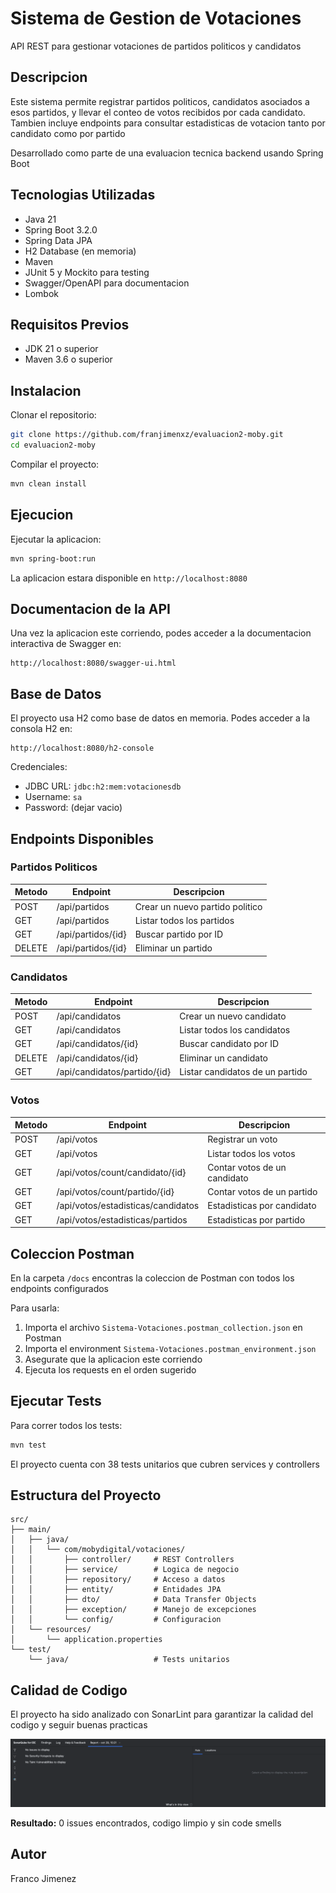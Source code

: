 # Sistema de Gestion de Votaciones

API REST para gestionar votaciones de partidos politicos y candidatos

## Descripcion

Este sistema permite registrar partidos politicos, candidatos asociados a esos partidos, y llevar el conteo de votos recibidos por cada candidato. Tambien incluye endpoints para consultar estadisticas de votacion tanto por candidato como por partido

Desarrollado como parte de una evaluacion tecnica backend usando Spring Boot

## Tecnologias Utilizadas

- Java 21
- Spring Boot 3.2.0
- Spring Data JPA
- H2 Database (en memoria)
- Maven
- JUnit 5 y Mockito para testing
- Swagger/OpenAPI para documentacion
- Lombok

## Requisitos Previos

- JDK 21 o superior
- Maven 3.6 o superior

## Instalacion

Clonar el repositorio:

```bash
git clone https://github.com/franjimenxz/evaluacion2-moby.git
cd evaluacion2-moby
```

Compilar el proyecto:

```bash
mvn clean install
```

## Ejecucion

Ejecutar la aplicacion:

```bash
mvn spring-boot:run
```

La aplicacion estara disponible en `http://localhost:8080`

## Documentacion de la API

Una vez la aplicacion este corriendo, podes acceder a la documentacion interactiva de Swagger en:

```
http://localhost:8080/swagger-ui.html
```

## Base de Datos

El proyecto usa H2 como base de datos en memoria. Podes acceder a la consola H2 en:

```
http://localhost:8080/h2-console
```

Credenciales:
- JDBC URL: `jdbc:h2:mem:votacionesdb`
- Username: `sa`
- Password: (dejar vacio)

## Endpoints Disponibles

### Partidos Politicos

| Metodo | Endpoint | Descripcion |
|--------|----------|-------------|
| POST | /api/partidos | Crear un nuevo partido politico |
| GET | /api/partidos | Listar todos los partidos |
| GET | /api/partidos/{id} | Buscar partido por ID |
| DELETE | /api/partidos/{id} | Eliminar un partido |

### Candidatos

| Metodo | Endpoint | Descripcion |
|--------|----------|-------------|
| POST | /api/candidatos | Crear un nuevo candidato |
| GET | /api/candidatos | Listar todos los candidatos |
| GET | /api/candidatos/{id} | Buscar candidato por ID |
| DELETE | /api/candidatos/{id} | Eliminar un candidato |
| GET | /api/candidatos/partido/{id} | Listar candidatos de un partido |

### Votos

| Metodo | Endpoint | Descripcion |
|--------|----------|-------------|
| POST | /api/votos | Registrar un voto |
| GET | /api/votos | Listar todos los votos |
| GET | /api/votos/count/candidato/{id} | Contar votos de un candidato |
| GET | /api/votos/count/partido/{id} | Contar votos de un partido |
| GET | /api/votos/estadisticas/candidatos | Estadisticas por candidato |
| GET | /api/votos/estadisticas/partidos | Estadisticas por partido |

## Coleccion Postman

En la carpeta `/docs` encontras la coleccion de Postman con todos los endpoints configurados

Para usarla:
1. Importa el archivo `Sistema-Votaciones.postman_collection.json` en Postman
2. Importa el environment `Sistema-Votaciones.postman_environment.json`
3. Asegurate que la aplicacion este corriendo
4. Ejecuta los requests en el orden sugerido

## Ejecutar Tests

Para correr todos los tests:

```bash
mvn test
```

El proyecto cuenta con 38 tests unitarios que cubren services y controllers

## Estructura del Proyecto

```
src/
├── main/
│   ├── java/
│   │   └── com/mobydigital/votaciones/
│   │       ├── controller/     # REST Controllers
│   │       ├── service/        # Logica de negocio
│   │       ├── repository/     # Acceso a datos
│   │       ├── entity/         # Entidades JPA
│   │       ├── dto/            # Data Transfer Objects
│   │       ├── exception/      # Manejo de excepciones
│   │       └── config/         # Configuracion
│   └── resources/
│       └── application.properties
└── test/
    └── java/                   # Tests unitarios
```

## Calidad de Codigo

El proyecto ha sido analizado con SonarLint para garantizar la calidad del codigo y seguir buenas practicas

![SonarLint Analysis](docs/sonarlint-analysis.png)

**Resultado:** 0 issues encontrados, codigo limpio y sin code smells

## Autor

Franco Jimenez
